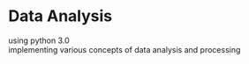 # Data Analysis   

using python 3.0  
implementing various concepts of data analysis and processing 
